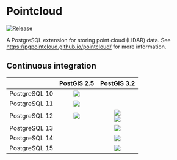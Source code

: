 # Pointcloud #

[![Release][release-image]][releases]

[release-image]: https://img.shields.io/badge/release-1.2.4-green.svg?style=plastic
[releases]: https://github.com/pgpointcloud/pointcloud/releases

A PostgreSQL extension for storing point cloud (LIDAR) data. See
https://pgpointcloud.github.io/pointcloud/ for more information.

## Continuous integration

|                    | PostGIS 2.5   | PostGIS 3.2 |
| ------------------ |:-------------:|:-----------:|
| PostgreSQL 10      | ![](https://img.shields.io/github/workflow/status/pgpointcloud/pointcloud/%5Bubuntu-18.04%5D%20PostgreSQL%2010%20and%20PostGIS%202.5?label=Ubuntu%2018.04&logo=github&style=plastic) |  |
| PostgreSQL 11      | ![](https://img.shields.io/github/workflow/status/pgpointcloud/pointcloud/%5Bubuntu-18.04%5D%20PostgreSQL%2011%20and%20PostGIS%202.5?label=Ubuntu%2018.04&logo=github&style=plastic) |  |
| PostgreSQL 12      | ![](https://img.shields.io/github/workflow/status/pgpointcloud/pointcloud/%5Bubuntu-18.04%5D%20PostgreSQL%2012%20and%20PostGIS%202.5?label=Ubuntu%2018.04&logo=github&style=plastic) | ![](https://img.shields.io/github/workflow/status/pgpointcloud/pointcloud/%5Bubuntu-18.04%5D%20PostgreSQL%2012%20and%20PostGIS%203.2?label=Ubuntu%2018.04&logo=github&style=plastic)<br />![](https://img.shields.io/github/workflow/status/pgpointcloud/pointcloud/%5Bubuntu-20.04%5D%20PostgreSQL%2012%20and%20PostGIS%203.2?label=Ubuntu%2020.04&logo=github&style=plastic) |
| PostgreSQL 13      |               | ![](https://img.shields.io/github/workflow/status/pgpointcloud/pointcloud/%5Bubuntu-20.04%5D%20PostgreSQL%2013%20and%20PostGIS%203.2?label=Ubuntu%2020.04&logo=github&style=plastic) |
| PostgreSQL 14      |               | ![](https://img.shields.io/github/workflow/status/pgpointcloud/pointcloud/%5Bubuntu-20.04%5D%20PostgreSQL%2014%20and%20PostGIS%203.2?label=Ubuntu%2020.04&logo=github&style=plastic) |
| PostgreSQL 15 |               | ![](https://img.shields.io/github/workflow/status/pgpointcloud/pointcloud/%5Bubuntu-20.04%5D%20PostgreSQL%2015%20and%20PostGIS%203.2?label=Ubuntu%2020.04&logo=github&style=plastic) |
